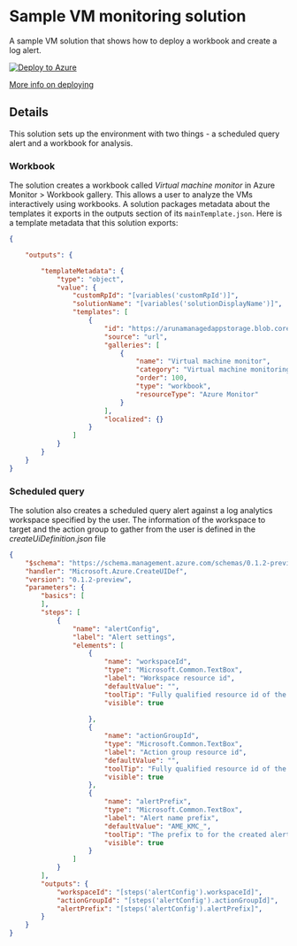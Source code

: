 # Sample VM monitoring solution

A sample VM solution that shows how to deploy a workbook and create a log alert.

[![Deploy to Azure](http://azuredeploy.net/deploybutton.png)](https://portal.azure.com/#create/Microsoft.Template/uri/https%3A%2F%2Fraw.githubusercontent.com%2Facearun%2Fmanagedsolutions%2Fmaster%2FSolutions%2FVmMonitoring-test%2Fazuredeploy.json)

[More info on deploying](../deploy.md)

## Details
This solution sets up the environment with two things - a scheduled query alert and a workbook for analysis.

### Workbook
The solution creates a workbook called _Virtual machine monitor_ in Azure Monitor > Workbook gallery. This allows a user to analyze the VMs interactively using workbooks. A solution packages metadata about the templates it exports in the outputs section of its `mainTemplate.json`. Here is a template metadata that this solution exports:

```json
{

    "outputs": {

        "templateMetadata": {
            "type": "object",
            "value": {
                "customRpId": "[variables('customRpId')]",
                "solutionName": "[variables('solutionDisplayName')]",
                "templates": [
                    {
                        "id": "https://arunamanagedappstorage.blob.core.windows.net/managedsolutions/ResourceMonitor2.workbook",
                        "source": "url",
                        "galleries": [
                            {
                                "name": "Virtual machine monitor",
                                "category": "Virtual machine monitoring solution",
                                "order": 100,
                                "type": "workbook",
                                "resourceType": "Azure Monitor"
                            }
                        ],
                        "localized": {}
                    }    
                ]
            }
        }
    }
}
```

### Scheduled query
The solution also creates a scheduled query alert against a log analytics workspace specified by the user. The information of the workspace to target and the action group to gather from the user is defined in the _createUiDefinition.json_ file

```json
{
    "$schema": "https://schema.management.azure.com/schemas/0.1.2-preview/CreateUIDefinition.MultiVm.json#",
    "handler": "Microsoft.Azure.CreateUIDef",
    "version": "0.1.2-preview",
    "parameters": {
        "basics": [
        ],
        "steps": [
            {
                "name": "alertConfig",
                "label": "Alert settings",
                "elements": [
                    {
                        "name": "workspaceId",
						"type": "Microsoft.Common.TextBox",
						"label": "Workspace resource id",
						"defaultValue": "",
						"toolTip": "Fully qualified resource id of the backing workspace",
						"visible": true
											
					},
                    {
                        "name": "actionGroupId",
						"type": "Microsoft.Common.TextBox",
						"label": "Action group resource id",
						"defaultValue": "",
						"toolTip": "Fully qualified resource id of the action group to use for the created alerts",
						"visible": true											
                    },
                    {
                        "name": "alertPrefix",
						"type": "Microsoft.Common.TextBox",
						"label": "Alert name prefix",
						"defaultValue": "AME_KMC_",
						"toolTip": "The prefix to for the created alerts",
						"visible": true											
					}                    
                ]
            }
        ],
        "outputs": {
            "workspaceId": "[steps('alertConfig').workspaceId]",
            "actionGroupId": "[steps('alertConfig').actionGroupId]",
            "alertPrefix": "[steps('alertConfig').alertPrefix]",
        }
    }
}
```

